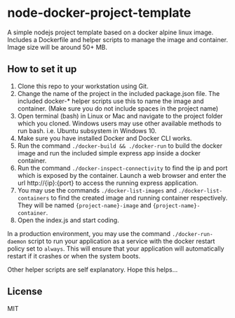 node-docker-project-template
============================

A simple nodejs project template based on a docker alpine linux image. Includes a Dockerfile and helper scripts to manage the image and container. Image size will be around 50+ MB.

How to set it up
----------------

1. Clone this repo to your workstation using Git.
2. Change the name of the project in the included package.json file. The included docker-* helper scripts use this to name the image and container. (Make sure you do not include spaces in the project name)
3. Open terminal (bash) in Linux or Mac and navigate to the project folder which you cloned. Windows users may use other available methods to run bash. i.e. Ubuntu subsystem in Windows 10.
4. Make sure you have installed Docker and Docker CLI works.
5. Run the command `./docker-build && ./docker-run` to build the docker image and run the included simple express app inside a docker container.
6. Run the command `./docker-inspect-connectivity` to find the ip and port which is exposed by the container. Launch a web browser and enter the url http://{ip}:{port} to access the running express application.
7. You may use the commands `./docker-list-images` and `./docker-list-containers` to find the created image and running container respectively. They will be named `{project-name}-image` and `{project-name}-container`.
8. Open the index.js and start coding. 

In a production environment, you may use the command `./docker-run-daemon` script to run your application as a service with the docker restart policy set to `always`. This will ensure that your application will automatically restart if it crashes or when the system boots.

Other helper scripts are self explanatory. Hope this helps...

License
-------
MIT


